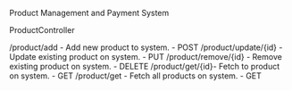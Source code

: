 Product Management and Payment System

ProductController

/product/add - Add new product to system.                 - POST
/product/update/{id} - Update existing product on system. - PUT
/product/remove/{id} - Remove existing product on system. - DELETE
/product/get/{id}- Fetch to product on system.            - GET
/product/get - Fetch all products on system.              - GET
